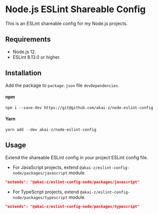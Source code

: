 # Node.js ESLint Shareable Config

This is an ESLint shareable config for my Node.js projects.

## Requirements

- Node.js 12.
- ESLint 8.13.0 or higher.

## Installation

Add the package to `package.json` file `devDependencies`.

#### npm
```shell
npm i --save-dev https://git@github.com/akai-z/node-eslint-config
```

#### Yarn
```shell
yarn add --dev akai-z/node-eslint-config
```

## Usage

Extend the shareable ESLint config in your project ESLint config file.  
- For JavaScript projects, extend `@akai-z/eslint-config-node/packages/javascript` module.
```json
"extends": "@akai-z/eslint-config-node/packages/javascript"
```
- For TypeScript projects, extend `@akai-z/eslint-config-node/packages/typescript` module.
```json
"extends": "@akai-z/eslint-config-node/packages/typescript"
```
